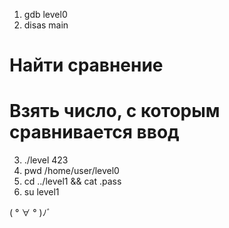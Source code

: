 1.	gdb level0
2.	disas main

# Найти сравнение
# Взять число, с которым сравнивается ввод

3. ./level 423
4.	pwd
    /home/user/level0
5. cd ../level1 && cat .pass
6. su level1

( ° ∀ ° )ﾉﾞ
